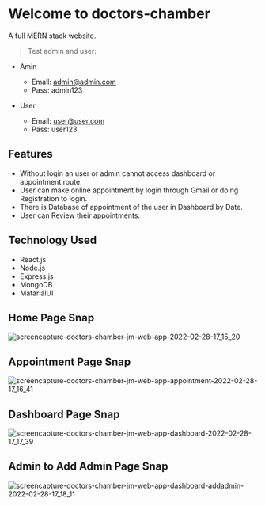 ﻿# Welcome to doctors-chamber
 A full MERN stack website. 
 > Test admin and user:
 * Amin
   * Email: admin@admin.com
   * Pass: admin123

 * User
   * Email: user@user.com
   * Pass: user123
 
 ## Features 
 * Without login an user or admin cannot access dashboard or appointment route.
 * User can make online appointment by login through Gmail or doing Registration to login.
 * There is  Database of appointment of the user in Dashboard by Date.
 * User can Review their appointments. 

## Technology Used
* React.js
* Node.js
* Express.js
* MongoDB
* MatarialUI

## Home Page Snap
![screencapture-doctors-chamber-jm-web-app-2022-02-28-17_15_20](https://user-images.githubusercontent.com/33037708/155974214-280435ba-337a-4c56-a8b3-2b15d70627b6.png)

## Appointment Page Snap
![screencapture-doctors-chamber-jm-web-app-appointment-2022-02-28-17_16_41](https://user-images.githubusercontent.com/33037708/155974375-4fd9fc74-d0cb-44e4-950f-a3f448e16efd.png)

## Dashboard Page Snap
![screencapture-doctors-chamber-jm-web-app-dashboard-2022-02-28-17_17_39](https://user-images.githubusercontent.com/33037708/155974455-c003c7e2-8e39-4b14-b65f-f62aa568a079.png)

## Admin to Add Admin Page Snap
![screencapture-doctors-chamber-jm-web-app-dashboard-addadmin-2022-02-28-17_18_11](https://user-images.githubusercontent.com/33037708/155974578-43876286-dcee-4ff5-8528-bbb14bfa1e0c.png)



